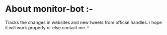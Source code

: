 #  About monitor-bot :-
Tracks the changes in websites and new tweets from official handles.
i hope it will work properly or else contact me..!

